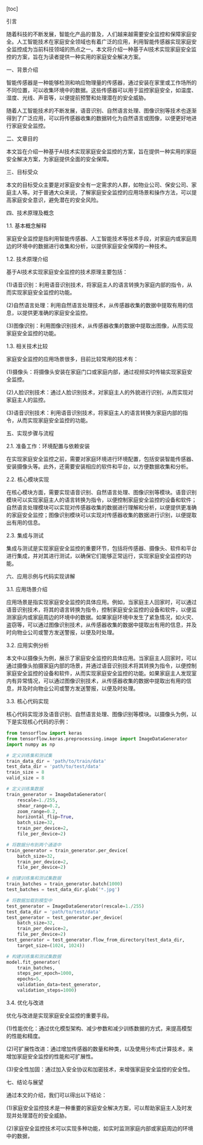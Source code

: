 
[toc]                    
                
                
引言

随着科技的不断发展，智能化产品的普及，人们越来越需要安全监控和保障家庭安全。人工智能技术在家庭安全领域也有着广泛的应用，利用智能传感器实现家庭安全监控成为当前科技领域的热点之一。本文将介绍一种基于AI技术实现家庭安全监控的方案，旨在为读者提供一种实用的家庭安全解决方案。

一、背景介绍

智能传感器是一种能够检测和响应物理量的传感器，通过安装在家里或工作场所的不同位置，可以收集环境中的数据。这些传感器可以用于监控家庭安全，如温度、湿度、光线、声音等，以便提前预警和处理潜在的安全威胁。

随着人工智能技术的不断发展，语音识别、自然语言处理、图像识别等技术也逐渐得到了广泛应用，可以将传感器收集的数据转化为自然语言或图像，以便更好地进行家庭安全监控。

二、文章目的

本文旨在介绍一种基于AI技术实现家庭安全监控的方案，旨在提供一种实用的家庭安全解决方案，为家庭提供全面的安全保障。

三、目标受众

本文的目标受众主要是对家庭安全有一定需求的人群，如物业公司、保安公司、家庭主人等。对于普通大众来说，了解家庭安全监控的应用场景和操作方法，可以提高家庭安全意识，避免潜在的安全风险。

四、技术原理及概念

1.1. 基本概念解释

家庭安全监控是指利用智能传感器、人工智能技术等技术手段，对家庭内或家庭周边的环境中的数据进行收集和分析，以提供家庭安全保障的一种技术。

1.2. 技术原理介绍

基于AI技术实现家庭安全监控的技术原理主要包括：

(1)语音识别：利用语音识别技术，将家庭主人的语言转换为家庭内部的指令，从而实现家庭安全监控的功能。

(2)自然语言处理：利用自然语言处理技术，从传感器收集的数据中提取有用的信息，以提供更准确的家庭安全监控。

(3)图像识别：利用图像识别技术，从传感器收集的数据中提取出图像，从而实现家庭安全监控的功能。

1.3. 相关技术比较

家庭安全监控的应用场景很多，目前比较常用的技术有：

(1)摄像头：将摄像头安装在家庭门口或家庭内部，通过视频实时传输实现家庭安全监控。

(2)人脸识别技术：通过人脸识别技术，对家庭主人的外貌进行识别，从而实现对家庭主人的监控。

(3)语音识别技术：利用语音识别技术，将家庭主人的语言转换为家庭内部的指令，从而实现家庭安全监控的功能。

五、实现步骤与流程

2.1. 准备工作：环境配置与依赖安装

在实现家庭安全监控之前，需要对家庭环境进行环境配置，包括安装智能传感器、安装摄像头等。此外，还需要安装相应的软件和平台，以方便数据收集和分析。

2.2. 核心模块实现

在核心模块方面，需要实现语音识别、自然语言处理、图像识别等模块。语音识别模块可以实现家庭主人的语言转换为指令，以便控制家庭安全监控的设备和软件；自然语言处理模块可以实现对传感器收集的数据进行理解和分析，以便提供更准确的家庭安全监控；图像识别模块可以实现对传感器收集的数据进行识别，以便提取出有用的信息。

2.3. 集成与测试

集成与测试是实现家庭安全监控的重要环节，包括将传感器、摄像头、软件和平台进行集成，并对其进行测试，以确保它们能够正常运行，实现家庭安全监控的功能。

六、应用示例与代码实现讲解

3.1. 应用场景介绍

应用场景是指实现家庭安全监控的具体应用。例如，当家庭主人回家时，可以通过语音识别技术，将其的语言转换为指令，控制家庭安全监控的设备和软件，以便监测家庭内或家庭周边的环境中的数据。如果家庭环境中发生了紧急情况，如火灾、盗窃等，可以通过图像识别技术，从传感器收集的数据中提取出有用的信息，并及时向物业公司或警方发送警报，以便及时处理。

3.2. 应用实例分析

本文中以摄像头为例，展示了家庭安全监控的具体应用。当家庭主人回家时，可以通过摄像头拍摄家庭内部的场景，并通过语音识别技术将其转换为指令，以便控制家庭安全监控的设备和软件，从而实现家庭安全监控的功能。如果家庭主人发现室内有异常情况，可以通过图像识别技术，从传感器收集的数据中提取出有用的信息，并及时向物业公司或警方发送警报，以便及时处理。

3.3. 核心代码实现

核心代码实现涉及语音识别、自然语言处理、图像识别等模块。以摄像头为例，以下是实现核心代码的示例：

```python
from tensorflow import keras
from tensorflow.keras.preprocessing.image import ImageDataGenerator
import numpy as np

# 定义训练集和测试集
train_data_dir = 'path/to/train/data'
test_data_dir = 'path/to/test/data'
train_size = 8
valid_size = 8

# 定义训练集数据
train_generator = ImageDataGenerator(
    rescale=1./255,
    shear_range=0.2,
    zoom_range=0.2,
    horizontal_flip=True,
    batch_size=32,
    train_per_device=2,
    file_per_device=2)

# 将数据分布到两个通道中
train_generator = train_generator.per_device(
    batch_size=32,
    train_per_device=2,
    file_per_device=2)

# 创建训练集和测试集数据
train_batches = train_generator.batch(1000)
test_batches = test_data_dir.glob('*.jpg')

# 将数据加载到模型中
test_generator = ImageDataGenerator(rescale=1./255)
test_data_dir = 'path/to/test/data'
test_generator = test_generator.per_device(
    batch_size=32,
    train_per_device=2,
    file_per_device=2)
test_generator = test_generator.flow_from_directory(test_data_dir,
    target_size=(1024, 1024))

# 构建训练集和测试集数据
model.fit_generator(
    train_batches,
    steps_per_epoch=1000,
    epochs=5,
    validation_data=test_generator,
    validation_steps=1000)
```

3.4. 优化与改进

优化与改进是实现家庭安全监控的重要手段。

(1)性能优化：通过优化模型架构、减少参数和减少训练数据的方式，来提高模型的性能和精度。

(2)可扩展性改进：通过增加传感器的数量和种类，以及使用分布式计算技术，来增加家庭安全监控的性能和可扩展性。

(3)安全性加固：通过加入安全协议和加密技术，来增强家庭安全监控的安全性。

七、结论与展望

通过本文的介绍，我们可以得出以下结论：

(1)家庭安全监控技术是一种重要的家庭安全解决方案，可以帮助家庭主人及时发现并处理潜在的安全威胁。

(2)家庭安全监控技术可以实现多种功能，如实时监测家庭内部或家庭周边的环境中的数据，

